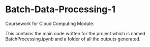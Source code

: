 # Batch-Data-Processing-1

Coursework for Cloud Computing Module. 

This contains the main code written for the project which is named BatchProcessing.ipynb and a folder of all the outputs generated. 
